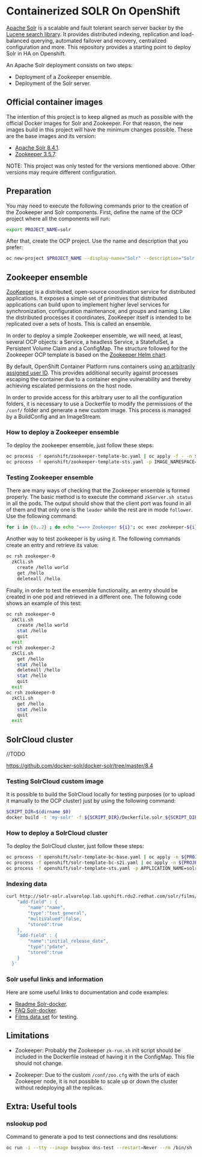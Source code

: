 # Containerized SOLR On OpenShift

[Apache Solr](https://lucene.apache.org/solr/) is a scalable and fault tolerant search server backer by the [Lucene search library](https://lucene.apache.org/index.html). It provides distributed indexing, replication and load-balanced querying, automated failover and recovery, centralized configuration and more. This repository provides a starting point to deploy Solr in HA on Openshift.

An Apache Solr deployment consists on two steps:
- Deployment of a Zookeeper ensemble.
- Deployment of the Solr server.

## Official container images

The intention of this project is to keep aligned as much as possible with the official Docker images for Solr and Zookeeper. For that reason, the new images build in this project will have the minimum changes possible. These are the base images and its version:

- [Apache Solr 8.4.1](https://hub.docker.com/_/solr/).
- [Zookeeper 3.5.7](https://hub.docker.com/_/zookeeper).

NOTE: This project was only tested for the versions mentioned above. Other versions may require different configuration.

## Preparation

You may need to execute the following commands prior to the creation of the Zookeeper and Solr components. First, define the name of the OCP project where all the components will run:

```bash
export PROJECT_NAME=solr
```

After that, create the OCP project. Use the name and description that you prefer:
```bash
oc new-project $PROJECT_NAME --display-name="Solr" --description="Solr Project"
```


## Zookeeper ensemble

[ZooKeeper](https://zookeeper.apache.org/doc/r3.5.7/zookeeperOver.html) is a distributed, open-source coordination service for distributed applications. It exposes a simple set of primitives that distributed applications can build upon to implement higher level services for synchronization, configuration maintenance, and groups and naming. Like the distributed processes it coordinates, ZooKeeper itself is intended to be replicated over a sets of hosts. This is called an ensemble.

In order to deploy a simple Zookeeper ensemble, we will need, at least, several OCP objects: a Service, a headless Service, a StatefulSet, a Persistent Volume Claim and a ConfigMap. The structure followed for the Zookeeper OCP template is based on the [Zookeeper Helm chart](https://github.com/helm/charts/blob/master/incubator/zookeeper/README.md). 

By default, OpenShift Container Platform runs containers using [an arbitrarily assigned user ID](https://docs.openshift.com/container-platform/4.3/openshift_images/create-images.html#use-uid_create-images). This provides additional security against processes escaping the container due to a container engine vulnerability and thereby achieving escalated permissions on the host node. 

In order to provide access for this arbitrary user to all the configuration folders, it is necessary to use a Dockerfile to modify the permissions of the `/conf/` folder and generate a new custom image. This process is managed by a BuildConfig and an ImageStream.

### How to deploy a Zookeeper ensemble

To deploy the zookeeper ensemble, just follow these steps:

```bash
oc process -f openshift/zookeeper-template-bc.yaml | oc apply -f - -n $PROJECT_NAME
oc process -f openshift/zookeeper-template-sts.yaml -p IMAGE_NAMESPACE=$PROJECT_NAME | oc apply -f - -n $PROJECT_NAME
```

### Testing Zookeeper ensemble

There are many ways of checking that the Zookeeper ensemble is formed properly. The basic method is to execute the command `zkServer.sh status` in all the pods. The output should show that the client port was found in all of them and that only one is the `leader` while the rest are in mode `follower`. Use the following command:

```bash
for i in {0..2} ; do echo "==>> Zookeeper ${i}"; oc exec zookeeper-${i} zkServer.sh status; echo ""; done
```

Another way to test zookeeper is by using it. The following commands create an entry and retrieve its value:

```bash
oc rsh zookeeper-0
  zkCli.sh
    create /hello world
    get /hello
    deleteall /hello
```

Finally, in order to test the ensemble functionality, an entry should be created in one pod and retrieved in a different one. The following code shows an example of this test:

```bash
oc rsh zookeeper-0
  zkCli.sh
    create /hello world
    stat /hello
    quit
  exit
oc rsh zookeeper-2
  zkCli.sh
    get /hello
    stat /hello
    deleteall /hello
    stat /hello
    quit
  exit
oc rsh zookeeper-0
  zkCli.sh
    get /hello
    stat /hello
    quit
  exit
```

## SolrCloud cluster

<!-- TODO -->
//TODO


https://github.com/docker-solr/docker-solr/tree/master/8.4



### Testing SolrCloud custom image

It is possible to build the SolrCloud locally for testing purposes (or to upload it manually to the OCP cluster) just by using the following command:

```bash
SCRIPT_DIR=$(dirname $0)
docker build -t 'my-solr' -f ${SCRIPT_DIR}/Dockerfile.solr ${SCRIPT_DIR}
```


### How to deploy a SolrCloud cluster

To deploy the SolrCloud cluster, just follow these steps:

```bash
oc process -f openshift/solr-template-bc-base.yaml | oc apply -n ${PROJECT_NAME} -f -
oc process -f openshift/solr-template-bc-s2i.yaml | oc apply -n ${PROJECT_NAME} -f -
oc process -f openshift/solr-template-sts.yaml -p APPLICATION_NAME=solr | oc apply -n ${PROJECT_NAME} -f -
```

### Indexing data

```bash
curl http://solr-solr.alvarolop.lab.upshift.rdu2.redhat.com/solr/films/schema -X POST -H 'Content-type:application/json' --data-binary '{
    "add-field" : {
        "name":"name",
        "type":"text_general",
        "multiValued":false,
        "stored":true
    },
    "add-field" : {
        "name":"initial_release_date",
        "type":"pdate",
        "stored":true
    }
  }'
```



### Solr useful links and information

Here are some useful links to documentation and code examples:

- [Readme Solr-docker](https://github.com/docker-solr/docker-solr/blob/master/README.md).
- [FAQ Solr-docker](https://github.com/docker-solr/docker-solr/blob/master/Docker-FAQ.md).
- [Films data set](https://github.com/apache/lucene-solr/tree/master/solr/example/films) for testing.










## Limitations 

- Zookeeper: Probably the Zookeeper `zk-run.sh` init script should be included in the Dockerfile instead of having it in the ConfigMap. This file should not change.

- Zookeeper: Due to the custom `/conf/zoo.cfg` with the urls of each Zookeeper node, it is not possible to scale up or down the cluster without redeploying all the replicas.




## Extra: Useful tools

### nslookup pod
Command to generate a pod to test connections and dns resolutions:

```bash
oc run -i --tty --image busybox dns-test --restart=Never --rm /bin/sh
```
